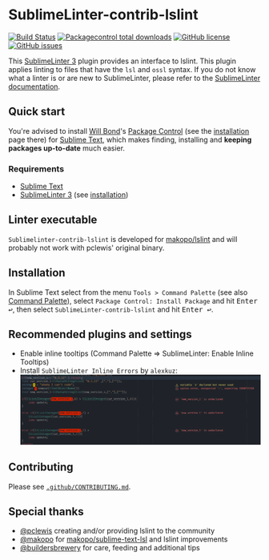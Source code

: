 # SublimeLinter-contrib-lslint

[![Build Status](https://travis-ci.org/XenHat/SublimeLinter-contrib-lslint.svg?branch=master)](https://travis-ci.org/XenHat/SublimeLinter-contrib-lslint)
[![Packagecontrol total downloads](https://img.shields.io/packagecontrol/dt/SublimeLinter-contrib-lslint.svg?style=flat-square)](https://packagecontrol.io/packages/SublimeLinter-contrib-lslint/)
[![GitHub license](https://img.shields.io/github/license/XenHat/SublimeLinter-contrib-lslint.svg?style=flat-square)](https://github.com/XenHat/SublimeLinter-contrib-lslint/blob/master/LICENSE)
[![GitHub issues](https://img.shields.io/github/issues/XenHat/SublimeLinter-contrib-lslint.svg?style=flat-square)](https://github.com/XenHat/SublimeLinter-contrib-lslint/issues?utf8=✓&q=is%3Aissue+is%3Aopen)

This [SublimeLinter 3](https://github.com/sublimelinter/sublimelinter3) plugin provides an interface to lslint.
This plugin applies linting to files that have the `lsl` and `ossl` syntax.
If you do not know what a linter is or are new to SublimeLinter, please refer to the [SublimeLinter documentation](http://www.sublimelinter.com/en/latest).

## Quick start

You're advised to install [Will Bond](https://wbond.net)'s [Package Control](https://packagecontrol.io) (see the [installation](https://packagecontrol.io/installation) page there) for [Sublime Text](https://www.sublimetext.com), which makes finding, installing and **keeping packages up-to-date** much easier.

### Requirements

* [Sublime Text](https://www.sublimetext.com)
* [SublimeLinter 3](https://github.com/sublimelinter/sublimelinter3) (see [installation](http://sublimelinter.readthedocs.org/en/latest/installation.html))

## Linter executable

`Sublimelinter-contrib-lslint` is developed for [makopo/lslint](https://github.com/makopo/lslint) and will probably not work with pclewis' original binary.

## Installation

In Sublime Text select from the menu `Tools > Command Palette` (see also [Command Palette](http://docs.sublimetext.info/en/sublime-text-3/extensibility/command_palette.html)), select `Package Control: Install Package` and hit <kbd>Enter ↩</kbd>, then select `SublimeLinter-contrib-lslint` and hit <kbd>Enter ↩</kbd>.

## Recommended plugins and settings

* Enable inline tooltips (Command Palette => SublimeLinter: Enable Inline Tooltips)
* Install `SublimeLinter Inline Errors` by `alexkuz`:
![Yrx66FO1.png](.github/Yrx66FO1.png)

## Contributing

Please see [`.github/CONTRIBUTING.md`](.github/CONTRIBUTING.md).

## Special thanks

* [@pclewis](https://github.com/pclewis) creating and/or providing lslint to the community
* [@makopo](https://github.com/makopo) for [makopo/sublime-text-lsl](https://github.com/makopo/sublime-text-lsl) and lslint improvements
* [@buildersbrewery](https://github.com/buildersbrewery) for care, feeding and additional tips

